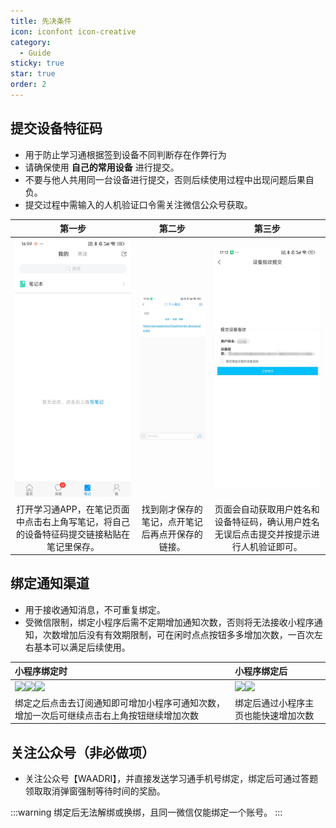 ```yaml
---
title: 先决条件
icon: iconfont icon-creative
category:
  - Guide
sticky: true
star: true
order: 2
---
```


## 提交设备特征码

- 用于防止学习通根据签到设备不同判断存在作弊行为
- 请确保使用 **自己的常用设备** 进行提交。
- 不要与他人共用同一台设备进行提交，否则后续使用过程中出现问题后果自负。
- 提交过程中需输入的人机验证口令需关注微信公众号获取。

|                                          第一步                                           |                                 第二步                                 |                                 第三步                                 |
| :---------------------------------------------------------------------------------------: | :--------------------------------------------------------------------: | :--------------------------------------------------------------------: |
|          <img src="/image/device-code/1.jpg" style="width: min(30vw, 240px)" />           | <img src="/image/device-code/2.jpg" style="width: min(30vw, 240px)" /> | <img src="/image/device-code/3.jpg" style="width: min(30vw, 240px)" /> |
| 打开学习通APP，在笔记页面中点击右上角写笔记，将自己的设备特征码提交链接粘贴在笔记里保存。 |            找到刚才保存的笔记，点开笔记后再点开保存的链接。            |            页面会自动获取用户姓名和设备特征码，确认用户姓名无误后点击提交并按提示进行人机验证即可。            |

## 绑定通知渠道

- 用于接收通知消息，不可重复绑定。
- 受微信限制，绑定小程序后需不定期增加通知次数，否则将无法接收小程序通知，次数增加后没有有效期限制，可在闲时点点按钮多多增加次数，一百次左右基本可以满足后续使用。

| 小程序绑定时 | 小程序绑定后 |
| :--------------------------------------------------------------------------------------- | :-------------------------------------------------------------------- |
|          <img src="/image/Screenshot_2025-10-31-10-47-26-347_com.tencent.mm.jpg" style="width: min(30vw, 240px)" /><img src="/image/Screenshot_2025-10-31-10-48-30-401_com.tencent.mm.jpg" style="width: min(30vw, 240px)" /><img src="/image/Screenshot_2025-10-31-10-48-44-644_com.tencent.mm.jpg" style="width: min(30vw, 240px)" />           | <img src="/image/Screenshot_2025-10-31-10-50-13-170_com.tencent.mm.jpg" style="width: min(30vw, 240px)" /><img src="/image/Screenshot_2025-10-31-10-48-44-644_com.tencent.mm.jpg" style="width: min(30vw, 240px)" /> |
| 绑定之后点击去订阅通知即可增加小程序可通知次数，增加一次后可继续点击右上角按钮继续增加次数 |            绑定后通过小程序主页也能快速增加次数            |

## 关注公众号（非必做项）

- 关注公众号【WAADRI】，并直接发送学习通手机号绑定，绑定后可通过答题领取取消弹窗强制等待时间的奖励。

:::warning
绑定后无法解绑或换绑，且同一微信仅能绑定一个账号。
:::
